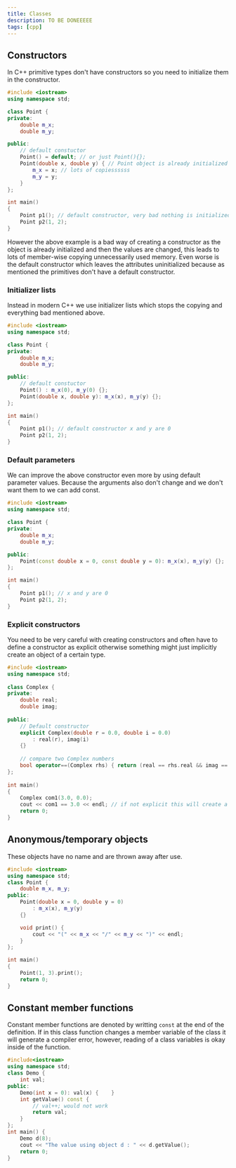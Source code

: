 ```yaml
---
title: Classes
description: TO BE DONEEEEE
tags: [cpp]
---
```


## Constructors

In C++ primitive types don't have constructors so you need to initialize them in the constructor.

```cpp
#include <iostream>
using namespace std;

class Point {
private:
    double m_x;
    double m_y;

public:
    // default constuctor
    Point() = default; // or just Point(){};
    Point(double x, double y) { // Point object is already initialized
        m_x = x; // lots of copiessssss
        m_y = y;
    }
};

int main()
{
    Point p1(); // default constructor, very bad nothing is initialized
    Point p2(1, 2);
}
```

However the above example is a bad way of creating a constructor as the object is already initialized and then the values are changed, this leads to lots of member-wise copying unnecessarily used memory. Even worse is the default constructor which leaves the attributes uninitialized because as mentioned the primitives don't have a default constructor.

### Initializer lists

Instead in modern C++ we use initializer lists which stops the copying and everything bad mentioned above.

```cpp
#include <iostream>
using namespace std;

class Point {
private:
    double m_x;
    double m_y;

public:
    // default constuctor
    Point() : m_x(0), m_y(0) {};
    Point(double x, double y): m_x(x), m_y(y) {};
};

int main()
{
    Point p1(); // default constructor x and y are 0
    Point p2(1, 2);
}
```

### Default parameters

We can improve the above constructor even more by using default parameter values. Because the arguments also don't change and we don't want them to we can add const.

```cpp
#include <iostream>
using namespace std;

class Point {
private:
    double m_x;
    double m_y;

public:
    Point(const double x = 0, const double y = 0): m_x(x), m_y(y) {};
};

int main()
{
    Point p1(); // x and y are 0
    Point p2(1, 2);
}
```

### Explicit constructors

You need to be very careful with creating constructors and often have to define a constructor as explicit otherwise something might just implicitly create an object of a certain type.

```cpp
#include <iostream>
using namespace std;
  
class Complex {
private:
    double real;
    double imag;
  
public:
    // Default constructor
    explicit Complex(double r = 0.0, double i = 0.0)
        : real(r), imag(i)
    {}
  
    // compare two Complex numbers
    bool operator==(Complex rhs) { return (real == rhs.real && imag == rhs.imag); }
};
  
int main()
{
    Complex com1(3.0, 0.0);
    cout << com1 == 3.0 << endl; // if not explicit this will create a Complex object (3.0,0.0) and compare them
    return 0;
}
```

## Anonymous/temporary objects

These objects have no name and are thrown away after use.

```cpp
#include <iostream>
using namespace std;
class Point {
    double m_x, m_y;
public:
    Point(double x = 0, double y = 0)
        : m_x(x), m_y(y)
    {}

    void print() {
        cout << "(" << m_x << "/" << m_y << ")" << endl;
    }
};

int main()
{
    Point(1, 3).print();
    return 0;
}
```

## Constant member functions

Constant member functions are denoted by writting `const` at the end of the definition. If in this class function changes a member variable of the class it will generate a compiler error, however, reading of a class variables is okay inside of the function.

```cpp
#include<iostream>
using namespace std;
class Demo {
    int val;
public:
    Demo(int x = 0): val(x) {    }
    int getValue() const {
        // val++; would not work
        return val;
    }
};
int main() {
    Demo d(8);
    cout << "The value using object d : " << d.getValue();
    return 0;
}
```
